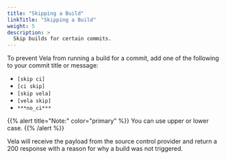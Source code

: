 ```yaml
---
title: "Skipping a Build"
linkTitle: "Skipping a Build"
weight: 5
description: >
  Skip builds for certain commits.
---
```


To prevent Vela from running a build for a commit, add one of the following to your commit title or message:

- `[skip ci]`
- `[ci skip]`
- `[skip vela]`
- `[vela skip]`
- `***no_ci***`

{{% alert title="Note:" color="primary" %}}
You can use upper or lower case.
{{% /alert %}}

Vela will receive the payload from the source control provider and return a 200 response with a reason for why a build was not triggered.